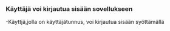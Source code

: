 ### Käyttäjä voi kirjautua sisään sovellukseen
-Käyttjä,jolla on käyttäjätunnus, voi kirjautua sisään syöttämällä 
